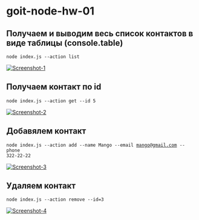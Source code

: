 # goit-node-hw-01

## Получаем и выводим весь список контактов в виде таблицы (console.table)

<code>node index.js --action list</code>

<a href="https://ibb.co/rtVFSsr"><img src="https://i.ibb.co/W3LGwtJ/Screenshot-1.png" alt="Screenshot-1" border="0"></a>

## Получаем контакт по id

<code>node index.js --action get --id 5</code>

<a href="https://ibb.co/qgwGKTG"><img src="https://i.ibb.co/n1S29x2/Screenshot-2.png" alt="Screenshot-2" border="0"></a>

## Добавялем контакт

<code>node index.js --action add --name Mango --email mango@gmail.com --phone 322-22-22</code>

<a href="https://ibb.co/HtypyFB"><img src="https://i.ibb.co/x1b8bCX/Screenshot-3.png" alt="Screenshot-3" border="0"></a>

## Удаляем контакт

<code>node index.js --action remove --id=3</code>

<a href="https://ibb.co/p3Cz7LV"><img src="https://i.ibb.co/y8Ly9Qv/Screenshot-4.png" alt="Screenshot-4" border="0"></a>
